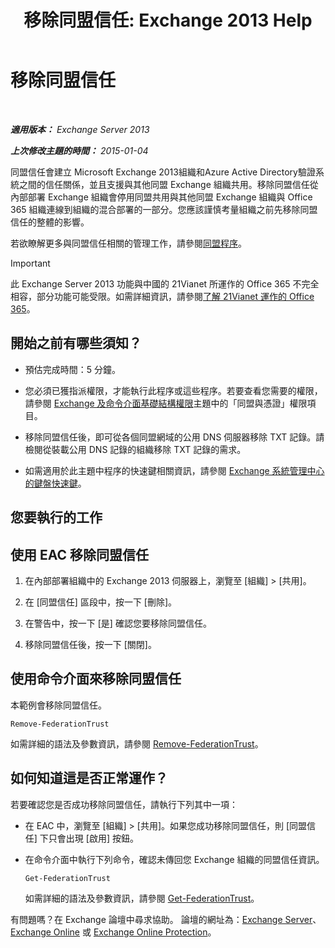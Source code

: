 ﻿---
title: '移除同盟信任: Exchange 2013 Help'
TOCTitle: 移除同盟信任
ms:assetid: dc4d126d-b567-470d-a5d0-e1402bf8f369
ms:mtpsurl: https://technet.microsoft.com/zh-tw/library/JJ657500(v=EXCHG.150)
ms:contentKeyID: 50474391
ms.date: 05/21/2018
mtps_version: v=EXCHG.150
ms.translationtype: MT
---

# 移除同盟信任

 

_**適用版本：** Exchange Server 2013_

_**上次修改主題的時間：** 2015-01-04_

同盟信任會建立 Microsoft Exchange 2013組織和Azure Active Directory驗證系統之間的信任關係，並且支援與其他同盟 Exchange 組織共用。移除同盟信任從內部部署 Exchange 組織會停用同盟共用與其他同盟 Exchange 組織與 Office 365 組織連線到組織的混合部署的一部分。您應該謹慎考量組織之前先移除同盟信任的整體的影響。

若欲瞭解更多與同盟信任相關的管理工作，請參閱[同盟程序](federation-procedures-exchange-2013-help.md)。


> [!IMPORTANT]  
> 此 Exchange Server 2013 功能與中國的 21Vianet 所運作的 Office 365 不完全相容，部分功能可能受限。如需詳細資訊，請參閱<a href="https://go.microsoft.com/fwlink/?linkid=313640">了解 21Vianet 運作的 Office 365</a>。




## 開始之前有哪些須知？

  - 預估完成時間：5 分鐘。

  - 您必須已獲指派權限，才能執行此程序或這些程序。若要查看您需要的權限，請參閱 [Exchange 及命令介面基礎結構權限](exchange-and-shell-infrastructure-permissions-exchange-2013-help.md)主題中的「同盟與憑證」權限項目。

  - 移除同盟信任後，即可從各個同盟網域的公用 DNS 伺服器移除 TXT 記錄。請檢閱從裝載公用 DNS 記錄的組織移除 TXT 記錄的需求。

  - 如需適用於此主題中程序的快速鍵相關資訊，請參閱 [Exchange 系統管理中心的鍵盤快速鍵](keyboard-shortcuts-in-the-exchange-admin-center-exchange-online-protection-help.md)。

## 您要執行的工作

## 使用 EAC 移除同盟信任

1.  在內部部署組織中的 Exchange 2013 伺服器上，瀏覽至 \[組織\] \> \[共用\]。

2.  在 \[同盟信任\] 區段中，按一下 \[刪除\]。

3.  在警告中，按一下 \[是\] 確認您要移除同盟信任。

4.  移除同盟信任後，按一下 \[關閉\]。

## 使用命令介面來移除同盟信任

本範例會移除同盟信任。

    Remove-FederationTrust

如需詳細的語法及參數資訊，請參閱 [Remove-FederationTrust](https://technet.microsoft.com/zh-tw/library/dd351153\(v=exchg.150\))。

## 如何知道這是否正常運作？

若要確認您是否成功移除同盟信任，請執行下列其中一項：

  - 在 EAC 中，瀏覽至 \[組織\] \> \[共用\]。如果您成功移除同盟信任，則 \[同盟信任\] 下只會出現 \[啟用\] 按鈕。

  - 在命令介面中執行下列命令，確認未傳回您 Exchange 組織的同盟信任資訊。
    
        Get-FederationTrust
    
    如需詳細的語法及參數資訊，請參閱 [Get-FederationTrust](https://technet.microsoft.com/zh-tw/library/dd351262\(v=exchg.150\))。

有問題嗎？在 Exchange 論壇中尋求協助。 論壇的網址為：[Exchange Server](https://go.microsoft.com/fwlink/p/?linkid=60612)、 [Exchange Online](https://go.microsoft.com/fwlink/p/?linkid=267542) 或 [Exchange Online Protection](https://go.microsoft.com/fwlink/p/?linkid=285351)。

